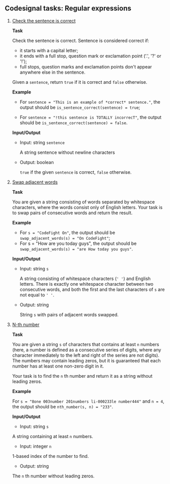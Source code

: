 ## Codesignal tasks: Regular expressions


1. [Check the sentence is correct](is-sentence-correct.py)

    **Task**
    
    Check the sentence is correct. Sentence is considered correct if:
   
   - it starts with a capital letter;
   - it ends with a full stop, question mark or exclamation point ('.', '?' or '!');
   - full stops, question marks and exclamation points don't appear anywhere else in the sentence.
   
   Given a `sentence`, return `true` if it is correct and `false` otherwise.
   
   **Example**
   
   - For `sentence = "This is an example of *correct* sentence."`,
   the output should be
   `is_sentence_correct(sentence) = true`;
   
   - For `sentence = "!this sentence is TOTALLY incorrecT"`,
   the output should be
   `is_sentence_correct(sentence) = false`.
   
   **Input/Output**
   
   - Input: string `sentence`
   
        A string sentence without newline characters
        
   - Output: boolean
   
        `true` if the given `sentence` is correct, `false` otherwise.
   
2. [Swap adjacent words](swap-adjacent-words.py)

    **Task**
    
    You are given a string consisting of words separated by whitespace characters, where the words consist only of English letters. 
    Your task is to swap pairs of consecutive words and return the result.
    
    **Example**
    
    - For `s = "CodeFight On"`, the output should be
    `swap_adjacent_words(s) = "On CodeFight"`;
    - For s = "How are you today guys", the output should be
    `swap_adjacent_words(s) = "are How today you guys"`.
    
    **Input/Output**
    
    - Input: string `s`
    
        A string consisting of whitespace characters (`' '`) and English letters. 
        There is exactly one whitespace character between two consecutive words, and both the first and the last characters of `s` are not equal to `' '`.
    
    - Output: string
    
        String `s` with pairs of adjacent words swapped.
        
3. [N-th number](n-th-number.py)

    **Task**
    
    You are given a string `s` of characters that contains at least `n` numbers (here, a number is defined as a consecutive series of digits, where any character immediately to the left and right of the series are not digits). 
    The numbers may contain leading zeros, but it is guaranteed that each number has at least one non-zero digit in it.
    
    Your task is to find the `n` th number and return it as a string without leading zeros.
    
    **Example**
    
    For `s = "8one 003number 201numbers li-000233le number444"` and `n = 4`,
    the output should be
    `nth_number(s, n) = "233"`.
    
    **Input/Output**
    
    - Input: string `s`
    
    A string containing at least `n` numbers.
    
    - Input: integer `n`
    
    1-based index of the number to find.
    
    - Output: string
    
    The `n` th number without leading zeros.
